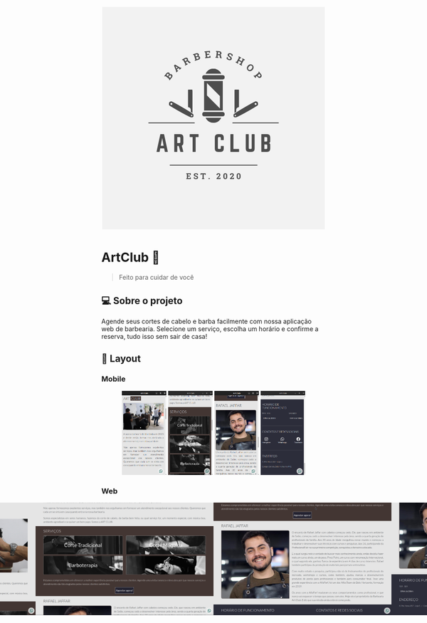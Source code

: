 <h1 align="center">
    <img alt="Art Club" title="#ArtClub" src="./assets/banner.png" />
</h1>

# ArtClub 💈

> Feito para cuidar de você

## 💻 Sobre o projeto

Agende seus cortes de cabelo e barba facilmente com nossa aplicação web de barbearia. Selecione um serviço, escolha um horário e confirme a reserva, tudo isso sem sair de casa!

## 🎨 Layout

### Mobile

<p align="center">
  <img alt="Art Club" title="#ArtClubBarbershop" src="./assets/home-mobile.png" width="100px">

  <img alt="Art Club" title="#ArtClubBarbershop" src="./assets/services-mobile.png" width="100px">

  <img alt="Art Club" title="#ArtClubBarbershop" src="./assets/barber-mobile.png" width="100px">

  <img alt="Art Club" title="#ArtClubBarbershop" src="./assets/footer-mobile.png" width="100px">
</p>

### Web

<p align="center" style="display: flex; align-items: flex-start; justify-content: center;">
  <img alt="Art Club" title="#ArtClubBarbershop" src="./assets/home-web.png" width="400px">

  <img alt="Art Club" title="#ArtClubBarbershop" src="./assets/services-web.png" width="400px">

  <img alt="Art Club" title="#ArtClubBarbershop" src="./assets/barber-web.png" width="400px">

  <img alt="Art Club" title="#ArtClubBarbershop" src="./assets/footer-web.png" width="400px">
</p>
